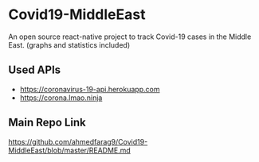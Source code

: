 Covid19-MiddleEast
====================

An open source react-native project to track Covid-19 cases in the Middle East. (graphs and statistics included)



Used APIs
----------

* https://coronavirus-19-api.herokuapp.com
* https://corona.lmao.ninja



Main Repo Link
----------

https://github.com/ahmedfarag9/Covid19-MiddleEast/blob/master/README.md


